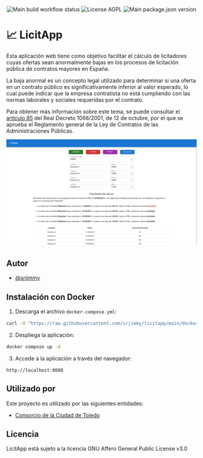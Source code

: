 <p align="center">
  <img alt="Main build workflow status" src="https://img.shields.io/github/actions/workflow/status/srjimmy/licitapp/build.yml?branch=main" />
  <img alt="License AGPL" src="https://img.shields.io/github/license/srjimmy/licitapp" />
  <img alt="Main package.json version" src="https://img.shields.io/github/package-json/v/srjimmy/licitapp/main" />
</p>

# 📈 LicitApp

Esta aplicación web tiene como objetivo facilitar el cálculo de licitadores cuyas
ofertas sean anormalmente bajas en los procesos de licitación pública de contratos
mayores en España.

La baja anormal es un concepto legal utilizado para determinar si una oferta
en un contrato público es significativamente inferior al valor esperado, lo cual
puede indicar que la empresa contratista no está cumpliendo con las normas
laborales y sociales requeridas por el contrato.

Para obtener más información sobre este tema, se puede consultar el
[artículo 85](https://https://boe.es/buscar/act.php?id=BOE-A-2001-19995&p=20180505&tn=1#a85)
del Real Decreto 1098/2001, de 12 de octubre, por el que se aprueba el Reglamento
general de la Ley de Contratos de las Administraciones Públicas.

![Demo de LicitApp](./demo.png)

## Autor

- [@srjimmy](https://www.github.com/srjimmy)

## Instalación con Docker

1. Descarga el archivo `docker-compose.yml`:

~~~sh
curl -O "https://raw.githubusercontent.com/srjimmy/licitapp/main/docker-compose.yml"
~~~

2. Despliega la aplicación:

~~~sh
docker compose up -d
~~~

3. Accede a la aplicación a través del navegador:

~~~
http://localhost:8080
~~~

## Utilizado por

Este proyecto es utilizado por las siguientes entidades:

- [Consorcio de la Ciudad de Toledo](https://consorciotoledo.com/)

## Licencia

LicitApp está sujeto a la licencia GNU Affero General Public License v3.0
